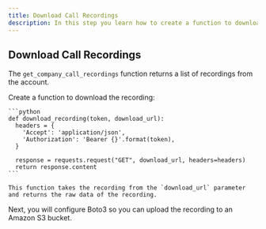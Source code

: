 ```yaml
---
title: Download Call Recordings
description: In this step you learn how to create a function to download call recordings
---
```


## Download Call Recordings

The `get_company_call_recordings` function returns a list of recordings from the account.

Create a function to download the recording:

    ```python
    def download_recording(token, download_url):
      headers = {
        'Accept': 'application/json',
        'Authorization': 'Bearer {}'.format(token),
      }

      response = requests.request("GET", download_url, headers=headers)
      return response.content
    ```

    This function takes the recording from the `download_url` parameter and returns the raw data of the recording.

Next, you will configure Boto3 so you can upload the recording to an Amazon S3 bucket.
